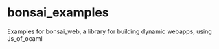 # bonsai_examples
Examples for bonsai_web, a library for building dynamic webapps, using Js_of_ocaml
